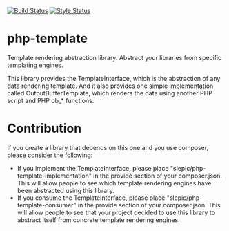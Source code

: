 [![Build Status](https://travis-ci.org/slepic/php-templating.svg?branch=master)](https://travis-ci.org/slepic/php-templating)
[![Style Status](https://styleci.io/repos/183834781/shield)](https://styleci.io/repos/183834781)

# php-template
Template rendering abstraction library. Abstract your libraries from specific templating engines.

This library provides the TemplateInterface, which is the abstraction of any data rendering template.
And it also provides one simple implementation called OutputBufferTemplate, which renders the data using another PHP script and PHP ob_* functions.

# Contribution

If you create a library that depends on this one and you use composer, please consider the following:
* If you implement the TemplateInterface, please place "slepic/php-template-implementation" in the provide section of your composer.json. This will allow people to see which template rendering engines have been abstracted using this library.
* If you consume the TemplateInterface, please place "slepic/php-template-consumer" in the provide section of your composer.json. This will allow people to see that your project decided to use this library to abstract itself from concrete template rendering engines.
